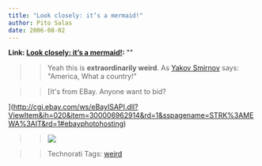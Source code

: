 ```yaml
---
title: "Look closely: it’s a mermaid!"
author: Pito Salas
date: 2006-08-02
---
```


**Link: [Look closely: it’s a mermaid!](None):** ""


>>

>> Yeah this is **extraordinarily weird**. As [Yakov
Smirnov](<http://www.yakov.com/ageOfEnlaughterment/psychologyDegree.html>)
says: "America, What a country!"

>>

>> [It's from EBay. Anyone want to bid?

>>

>>
](<http://cgi.ebay.com/ws/eBayISAPI.dll?ViewItem&ih=020&item=300006962914&rd=1&sspagename=STRK%3AMEWA%3AIT&rd=1#ebayphotohosting>)

>>

>> ![](https://i0.wp.com/i5.ebayimg.com/05/i/07/bd/05/8b_3.JPG?w=584)

>>

>> Technorati Tags: [weird](<http://www.technorati.com/tag/weird>)


